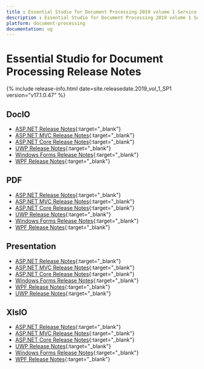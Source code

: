 ```yaml
---
title : Essential Studio for Document Processing 2019 volume 1 Service pack 1 Release Notes  
description : Essential Studio for Document Processing 2019 volume 1 Service pack 1 Release Notes  
platform: document-processing
documentation: ug
---
```


# Essential Studio for Document Processing  Release Notes  

{% include release-info.html date=site.releasedate.2019_vol_1_SP1 version="v17.1.0.47" %} 

## DocIO

* [ASP.NET Release Notes](/aspnet/release-notes/v17.1.0.47#docio){:target="_blank"}
* [ASP.NET MVC Release Notes](/aspnetmvc/release-notes/v17.1.0.47#docio){:target="_blank"}
* [ASP.NET Core Release Notes](/aspnet-core/release-notes/v17.1.0.47#docio){:target="_blank"}
* [UWP Release Notes](/uwp/release-notes/v17.1.0.47#docio){:target="_blank"}
* [Windows Forms Release Notes](/windowsforms/release-notes/v17.1.0.47#docio){:target="_blank"}
* [WPF Release Notes](/wpf/release-notes/v17.1.0.47#docio){:target="_blank"}


## PDF

* [ASP.NET Release Notes](/aspnet/release-notes/v17.1.0.47#pdf){:target="_blank"}
* [ASP.NET MVC Release Notes](/aspnetmvc/release-notes/v17.1.0.47#pdf){:target="_blank"}
* [ASP.NET Core Release Notes](/aspnet-core/release-notes/v17.1.0.47#pdf){:target="_blank"}
* [UWP Release Notes](/uwp/release-notes/v17.1.0.47#pdf){:target="_blank"}
* [Windows Forms Release Notes](/windowsforms/release-notes/v17.1.0.47#pdf){:target="_blank"}
* [WPF Release Notes](/wpf/release-notes/v17.1.0.47#pdf){:target="_blank"}


## Presentation

* [ASP.NET Release Notes](/aspnet/release-notes/v17.1.0.47#presentation){:target="_blank"}
* [ASP.NET MVC Release Notes](/aspnetmvc/release-notes/v17.1.0.47#presentation){:target="_blank"}
* [ASP.NET Core Release Notes](/aspnet-core/release-notes/v17.1.0.47#presentation){:target="_blank"}
* [Windows Forms Release Notes](/windowsforms/release-notes/v17.1.0.47#presentation){:target="_blank"}
* [WPF Release Notes](/wpf/release-notes/v17.1.0.47#presentation){:target="_blank"}
* [UWP Release Notes](/uwp/release-notes/v17.1.0.47#presentation){:target="_blank"}


## XlsIO

* [ASP.NET Release Notes](/aspnet/release-notes/v17.1.0.47#xlsio){:target="_blank"}
* [ASP.NET MVC Release Notes](/aspnetmvc/release-notes/v17.1.0.47#xlsio){:target="_blank"}
* [ASP.NET Core Release Notes](/aspnet-core/release-notes/v17.1.0.47#xlsio){:target="_blank"}
* [UWP Release Notes](/uwp/release-notes/v17.1.0.47#xlsio){:target="_blank"}
* [Windows Forms Release Notes](/windowsforms/release-notes/v17.1.0.47#xlsio){:target="_blank"}
* [WPF Release Notes](/wpf/release-notes/v17.1.0.47#xlsio){:target="_blank"}